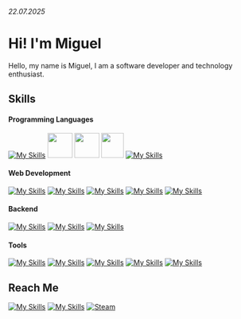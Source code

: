 _22.07.2025_

# Hi! I'm Miguel

Hello, my name is Miguel, I am a software developer and technology enthusiast.
 
## Skills
#### Programming Languages
 [![My Skills](https://skillicons.dev/icons?i=python)](https://www.python.org/) <a href="https://en.wikipedia.org/wiki/C_(programming_language)"><img height="50" width="50" src="https://upload.wikimedia.org/wikipedia/commons/1/18/C_Programming_Language.svg" /></a> <a href="https://en.wikipedia.org/wiki/C%2B%2B"><img height="50" width="50" src="https://upload.wikimedia.org/wikipedia/commons/1/18/ISO_C%2B%2B_Logo.svg" /></a> <a href="https://en.wikipedia.org/wiki/C_Sharp_(programming_language)"><img height="50" width="45" src="https://upload.wikimedia.org/wikipedia/commons/thumb/b/bd/Logo_C_sharp.svg/800px-Logo_C_sharp.svg.png" /></a> [![My Skills](https://skillicons.dev/icons?i=js)](https://developer.mozilla.org/Javascript)

#### Web Development
[![My Skills](https://skillicons.dev/icons?i=django)](https://www.djangoproject.com/) [![My Skills](https://skillicons.dev/icons?i=flask)](https://flask.palletsprojects.com/en/3.0.x/) [![My Skills](https://skillicons.dev/icons?i=html)](https://developer.mozilla.org/en-US/docs/Glossary/HTML5) [![My Skills](https://skillicons.dev/icons?i=css)](https://developer.mozilla.org/en-US/docs/Web/CSS) [![My Skills](https://skillicons.dev/icons?i=bootstrap)](https://getbootstrap.com/) 
#### Backend
[![My Skills](https://skillicons.dev/icons?i=postgres)](https://www.postgresql.org/) [![My Skills](https://skillicons.dev/icons?i=sqlite)](https://www.sqlite.org/) [![My Skills](https://skillicons.dev/icons?i=gcp&theme=light)](https://cloud.google.com/) 
#### Tools
[![My Skills](https://skillicons.dev/icons?i=git)](https://git-scm.com/) [![My Skills](https://skillicons.dev/icons?i=postman)](https://www.postman.com/) [![My Skills](https://skillicons.dev/icons?i=selenium)](https:/https://www.selenium.dev/) [![My Skills](https://skillicons.dev/icons?i=vscode)](https://code.visualstudio.com/) [![My Skills](https://skillicons.dev/icons?i=visualstudio)](https://en.wikipedia.org/wiki/Visual_Studio) 

## Reach Me
[![My Skills](https://skillicons.dev/icons?i=linkedin)](https://www.linkedin.com/in/miguelsilvalima/) [![My Skills](https://skillicons.dev/icons?i=gmail&theme=light)](mailto:miguelsl2000@gmail.com) [![Steam](https://github-production-user-asset-6210df.s3.amazonaws.com/123553708/282825892-c8b47203-846f-4e71-a7fa-c9659543507f.png)](https://steamcommunity.com/id/aeziren/)



